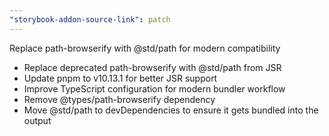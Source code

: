 ```yaml
---
"storybook-addon-source-link": patch
---
```


Replace path-browserify with @std/path for modern compatibility

- Replace deprecated path-browserify with @std/path from JSR
- Update pnpm to v10.13.1 for better JSR support  
- Improve TypeScript configuration for modern bundler workflow
- Remove @types/path-browserify dependency
- Move @std/path to devDependencies to ensure it gets bundled into the output
